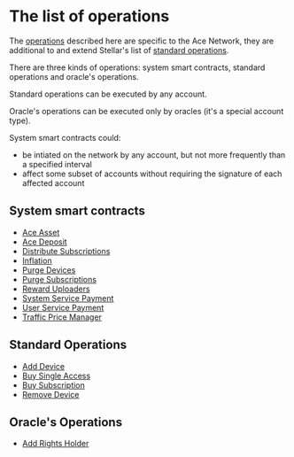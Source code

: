 # The list of operations


The [operations][1] described here are specific to the Ace Network, they are additional to and extend Stellar's list of [standard operations][2].

There are three kinds of operations: system smart contracts, standard operations and oracle's operations.

Standard operations can be executed by any account.

Oracle's operations can be executed only by oracles (it's a special account type).

System smart contracts could:

-  be intiated on the network by any account, but not more frequently than a specified interval
-  affect some subset of accounts without requiring the signature of each affected account


## System smart contracts

- [Ace Asset](ace-asset.md)
- [Ace Deposit](ace-deposit.md)
- [Distribute Subscriptions](distribute-subscriptions.md)
- [Inflation](inflation.md)
- [Purge Devices](purge-devices.md)
- [Purge Subscriptions](purge-subscriptions.md)
- [Reward Uploaders](reward-uploaders.md)
- [System Service Payment](system-service-payment.md)
- [User Service Payment](user-service-payment.md)
- [Traffic Price Manager](traffic-price-manager.md)

## Standard Operations

- [Add Device](add-device.md)
- [Buy Single Access](buy-single-access.md)
- [Buy Subscription](buy-subscription.md)
- [Remove Device](remove-device.md)

## Oracle's Operations

- [Add Rights Holder](add-rights-holder.md)

[1]: ../glossary/operations.md
[2]: https://developers.stellar.org/docs/start/list-of-operations/
